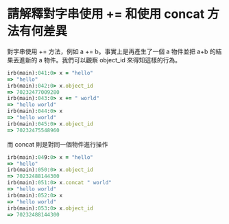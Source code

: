 # 請解釋對字串使用 += 和使用 concat 方法有何差異

對字串使用 += 方法，例如 a += b。事實上是再產生了一個 a 物件並把 a+b 的結果丟進新的 a 物件。我們可以觀察 object_id 來得知這樣的行為。

```ruby
irb(main):041:0> x = "hello"
=> "hello"
irb(main):042:0> x.object_id
=> 70232477009280
irb(main):043:0> x += " world"
=> "hello world"
irb(main):044:0> x
=> "hello world"
irb(main):045:0> x.object_id
=> 70232475548960
```

而 concat 則是對同一個物件進行操作

```ruby
irb(main):049:0> x = "hello"
=> "hello"
irb(main):050:0> x.object_id
=> 70232488144300
irb(main):051:0> x.concat " world"
=> "hello world"
irb(main):052:0> x
=> "hello world"
irb(main):053:0> x.object_id
=> 70232488144300
```